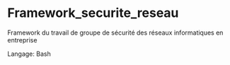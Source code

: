 # Framework_securite_reseau
Framework du travail de groupe de sécurité des réseaux informatiques en entreprise

Langage: Bash